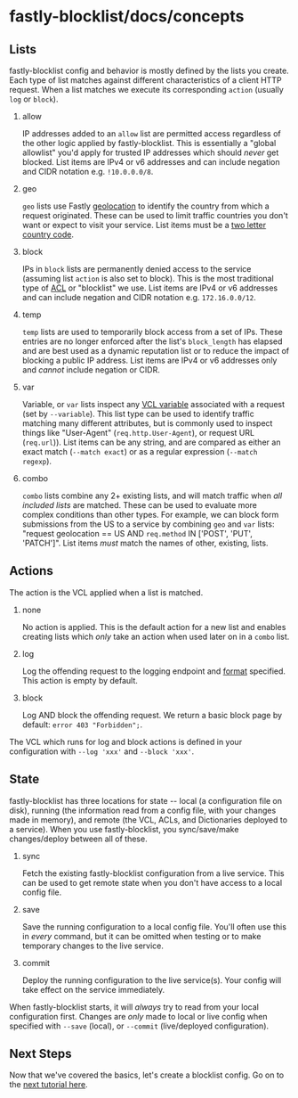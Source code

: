 # fastly-blocklist/docs/concepts

## Lists

fastly-blocklist config and behavior is mostly defined by the lists you create. Each type of list matches against different characteristics of a client HTTP request. When a list matches we execute its corresponding `action` (usually `log` or `block`).

1. allow

    IP addresses added to an `allow` list are permitted access regardless of the other logic applied by fastly-blocklist. This is essentially a "global allowlist" you'd apply for trusted IP addresses which should _never_ get blocked. List items are IPv4 or v6 addresses and can include negation and CIDR notation e.g. `!10.0.0.0/8`.

1. geo

    `geo` lists use Fastly [geolocation](https://docs.fastly.com/vcl/geolocation/) to identify the country from which a request originated. These can be used to limit traffic countries you don't want or expect to visit your service. List items must be a [two letter country code](https://en.wikipedia.org/wiki/ISO_3166-1_alpha-2).

1. block

    IPs in `block` lists are permanently denied access to the service (assuming list `action` is also set to block). This is the most traditional type of [ACL](https://docs.fastly.com/en/guides/about-acls) or "blocklist" we use. List items are IPv4 or v6 addresses and can include negation and CIDR notation e.g. `172.16.0.0/12`.

1. temp

    `temp` lists are used to temporarily block access from a set of IPs. These entries are no longer enforced after the list's `block_length` has elapsed and are best used as a dynamic reputation list or to reduce the impact of blocking a public IP address. List items are IPv4 or v6 addresses only and _cannot_ include negation or CIDR.

1. var

    Variable, or `var` lists inspect any [VCL variable](https://docs.fastly.com/vcl/variables/) associated with a request (set by `--variable`). This list type can be used to identify traffic matching many different attributes, but is commonly used to inspect things like "User-Agent" (`req.http.User-Agent`), or request URL (`req.url`)). List items can be any string, and are compared as either an exact match (`--match exact`) or as a regular expression (`--match regexp`).

1. combo

    `combo` lists combine any 2+ existing lists, and will match traffic when _all included lists_ are matched. These can be used to evaluate more complex conditions than other types. For example, we can block form submissions from the US to a service by combining `geo` and `var` lists: "request geolocation == US AND `req.method` IN ['POST', 'PUT', 'PATCH']". List items _must_ match the names of other, existing, lists.

## Actions

The action is the VCL applied when a list is matched.

1. none

    No action is applied. This is the default action for a new list and enables creating lists which _only_ take an action when used later on in a `combo` list.

1. log

    Log the offending request to the logging endpoint and [format](https://docs.fastly.com/en/guides/custom-log-formats) specified. This action is empty by default.

1. block

    Log AND block the offending request. We return a basic block page by default: `error 403 "Forbidden";`.


The VCL which runs for log and block actions is defined in your configuration with `--log 'xxx'` and `--block 'xxx'`.

## State

fastly-blocklist has three locations for state -- local (a configuration file on disk), running (the information read from a config file, with your changes made in memory), and remote (the VCL, ACLs, and Dictionaries deployed to a service). When you use fastly-blocklist, you sync/save/make changes/deploy between all of these.

1. sync

    Fetch the existing fastly-blocklist configuration from a live service. This can be used to get remote state when you don't have access to a local config file.

1. save

    Save the running configuration to a local config file. You'll often use this in _every_ command, but it can be omitted when testing or to make temporary changes to the live service.

1. commit

    Deploy the running configuration to the live service(s). Your config will take effect on the service immediately.


When fastly-blocklist starts, it will _always_ try to read from your local configuration first. Changes are _only_ made to local or live config when specified with `--save` (local), or `--commit` (live/deployed configuration).

## Next Steps
Now that we've covered the basics, let's create a blocklist config. Go on to the [next tutorial here](create-a-blocklist-config.md).

